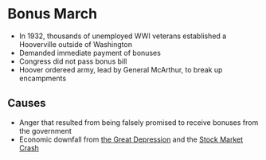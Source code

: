 # Bonus March
- In 1932, thousands of unemployed WWI veterans established a Hooverville outside of Washington
- Demanded immediate payment of bonuses
- Congress did not pass bonus bill
- Hoover ordereed army, lead by General McArthur, to break up encampments

## Causes
- Anger that resulted from being falsely promised to receive bonuses from the government
- Economic downfall from [the Great Depression](great_depression.md) and the [Stock Market Crash](stock%20market%20crash.md)
